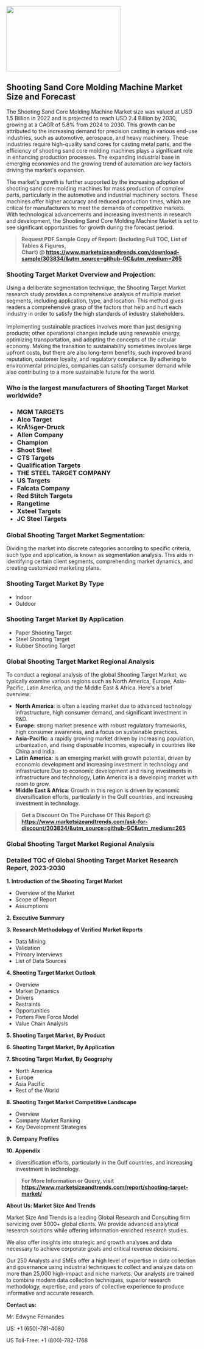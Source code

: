 <p><img class="alignnone size-medium wp-image-20088" src="https://ffe5etoiles.com/wp-content/uploads/2024/12/MST1-300x171.png" alt="" width="300" height="171" /></p><h2>Shooting Sand Core Molding Machine Market Size and Forecast</h2><p>The Shooting Sand Core Molding Machine Market size was valued at USD 1.5 Billion in 2022 and is projected to reach USD 2.4 Billion by 2030, growing at a CAGR of 5.8% from 2024 to 2030. This growth can be attributed to the increasing demand for precision casting in various end-use industries, such as automotive, aerospace, and heavy machinery. These industries require high-quality sand cores for casting metal parts, and the efficiency of shooting sand core molding machines plays a significant role in enhancing production processes. The expanding industrial base in emerging economies and the growing trend of automation are key factors driving the market's expansion.</p><p>The market's growth is further supported by the increasing adoption of shooting sand core molding machines for mass production of complex parts, particularly in the automotive and industrial machinery sectors. These machines offer higher accuracy and reduced production times, which are critical for manufacturers to meet the demands of competitive markets. With technological advancements and increasing investments in research and development, the Shooting Sand Core Molding Machine Market is set to see significant opportunities for growth during the forecast period.</p></p><blockquote id="" class=""><strong>Request PDF Sample Copy of Report: (Including Full TOC, List of Tables &amp; Figures, Chart)&nbsp;@&nbsp;<strong><a href="https://www.marketsizeandtrends.com/download-sample/303834/&utm_source=github-GC&utm_medium=265" target="_blank">https://www.marketsizeandtrends.com/download-sample/303834/&utm_source=github-GC&utm_medium=265</a></strong></strong></blockquote><h3 id="" class="">Shooting Target Market&nbsp;Overview and Projection:</h3><p id="" class="">Using a deliberate segmentation technique, the Shooting Target Market research study provides a comprehensive analysis of multiple market segments, including application, type, and location. This method gives readers a comprehensive grasp of the factors that help and hurt each industry in order to satisfy the high standards of industry stakeholders. <br /> <br />Implementing sustainable practices involves more than just designing products; other operational changes include using renewable energy, optimizing transportation, and adopting the concepts of the circular economy. Making the transition to sustainability sometimes involves large upfront costs, but there are also long-term benefits, such improved brand reputation, customer loyalty, and regulatory compliance. By adhering to environmental principles, companies can satisfy consumer demand while also contributing to a more sustainable future for the world.</p><h3 id="" class="">Who is the largest manufacturers of&nbsp;Shooting Target Market worldwide?</h3><h3 class=""><p><ul><li>MGM TARGETS </li><li> Alco Target </li><li> KrÃ¼ger-Druck </li><li> Allen Company </li><li> Champion </li><li> Shoot Steel </li><li> CTS Targets </li><li> Qualification Targets </li><li> THE STEEL TARGET COMPANY </li><li> US Targets </li><li> Falcata Company </li><li> Red Stitch Targets </li><li> Rangetime </li><li> Xsteel Targets </li><li> JC Steel Targets</li></ul></p></h3><h3 id="" class="">Global&nbsp;Shooting Target Market Segmentation:</h3><p id="" class="">Dividing the market into discrete categories according to specific criteria, such type and application, is known as segmentation analysis. This aids in identifying certain client segments, comprehending market dynamics, and creating customized marketing plans.</p><h3 id="" class="">Shooting Target Market&nbsp;By Type</h3><p><p><ul><li>Indoor</li><li> Outdoor</p></li></ul></p></p><h3 id="" class="">Shooting Target Market&nbsp;By Application</h3><p class=""><p><ul><li>Paper Shooting Target</li><li> Steel Shooting Target</li><li> Rubber Shooting Target</li></ul></p></p><h3 id="" class="">Global Shooting Target Market Regional Analysis</h3><p id="" class="">To conduct a regional analysis of the global Shooting Target Market, we typically examine various regions such as North America, Europe, Asia-Pacific, Latin America, and the Middle East &amp; Africa. Here's a brief overview:</p><ul><li><strong>North America</strong>: is often a leading market due to advanced technology infrastructure, high consumer demand, and significant investment in R&amp;D.</li><li><strong>Europe</strong>: strong market presence with robust regulatory frameworks, high consumer awareness, and a focus on sustainable practices.</li><li><strong>Asia-Pacific</strong>: a rapidly growing market driven by increasing population, urbanization, and rising disposable incomes, especially in countries like China and India.</li><li><strong>Latin America</strong>: is an emerging market with growth potential, driven by economic development and increasing investment in technology and infrastructure.Due to economic development and rising investments in infrastructure and technology, Latin America is a developing market with room to grow.</li><li><strong>Middle East &amp; Africa</strong>: Growth in this region is driven by economic diversification efforts, particularly in the Gulf countries, and increasing investment in technology.</li></ul><blockquote id="" class=""><strong>Get a Discount On The Purchase Of This Report @ <strong><a href="https://www.marketsizeandtrends.com/ask-for-discount/303834/&utm_source=github-GC&utm_medium=265" target="_blank">https://www.marketsizeandtrends.com/ask-for-discount/303834/&utm_source=github-GC&utm_medium=265</a></strong></strong></blockquote><h3 id="" class="">Global Shooting Target Market Regional Analysis</h3><h3 id="" class="">Detailed TOC of Global Shooting Target Market Research Report, 2023-2030</h3><p id="" class=""><strong>1. Introduction of the Shooting Target Market</strong></p><ul><li>Overview of the Market</li><li>Scope of Report</li><li>Assumptions</li></ul><p id="" class=""><strong>2. Executive Summary</strong></p><p id="" class=""><strong>3. Research Methodology of Verified Market Reports</strong></p><ul><li>Data Mining</li><li>Validation</li><li>Primary Interviews</li><li>List of Data Sources</li></ul><p id="" class=""><strong>4. Shooting Target Market Outlook</strong></p><ul><li>Overview</li><li>Market Dynamics</li><li>Drivers</li><li>Restraints</li><li>Opportunities</li><li>Porters Five Force Model</li><li>Value Chain Analysis</li></ul><p id="" class=""><strong>5. Shooting Target Market, By Product</strong></p><p id="" class=""><strong>6. Shooting Target Market, By Application</strong></p><p id="" class=""><strong>7. Shooting Target Market, By Geography</strong></p><ul><li>North America</li><li>Europe</li><li>Asia Pacific</li><li>Rest of the World</li></ul><p id="" class=""><strong>8. Shooting Target Market Competitive Landscape</strong></p><ul><li>Overview</li><li>Company Market Ranking</li><li>Key Development Strategies</li></ul><p id="" class=""><strong>9. Company Profiles</strong></p><p id="" class=""><strong>10. Appendix</strong></p><ul><li>diversification efforts, particularly in the Gulf countries, and increasing investment in technology.</li></ul><blockquote id="" class=""><strong>For More Information or Query, visit <strong><strong><a href="https://www.marketsizeandtrends.com/report/shooting-target-market/" target="_blank">https://www.marketsizeandtrends.com/report/shooting-target-market/</a></strong></strong></strong></blockquote><p id="" class=""><strong>About Us: Market Size And Trends</strong></p><p id="" class="">Market Size And Trends is a leading Global Research and Consulting firm servicing over 5000+ global clients. We provide advanced analytical research solutions while offering information-enriched research studies.</p><p id="" class="">We also offer insights into strategic and growth analyses and data necessary to achieve corporate goals and critical revenue decisions.</p><p id="" class="">Our 250 Analysts and SMEs offer a high level of expertise in data collection and governance using industrial techniques to collect and analyze data on more than 25,000 high-impact and niche markets. Our analysts are trained to combine modern data collection techniques, superior research methodology, expertise, and years of collective experience to produce informative and accurate research.</p><p id="" class=""><strong>Contact us:</strong></p><p id="" class="">Mr. Edwyne Fernandes</p><p id="" class="">US: +1 (650)-781-4080</p><p id="" class="">US Toll-Free: +1 (800)-782-1768</p>
